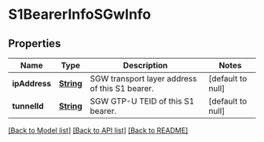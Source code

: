 # S1BearerInfoSGwInfo
## Properties

Name | Type | Description | Notes
------------ | ------------- | ------------- | -------------
**ipAddress** | [**String**](string.md) | SGW transport layer address of this S1 bearer. | [default to null]
**tunnelId** | [**String**](string.md) | SGW GTP-U TEID of this S1 bearer. | [default to null]

[[Back to Model list]](../README.md#documentation-for-models) [[Back to API list]](../README.md#documentation-for-api-endpoints) [[Back to README]](../README.md)

